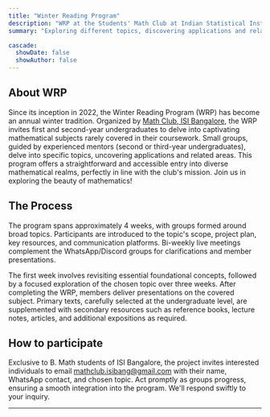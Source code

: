 ```yaml
---
title: "Winter Reading Program"
description: "WRP at the Students' Math Club at Indian Statistical Institute, Bangalore."
summary: "Exploring different topics, discovering applications and related areas during the winter break."

cascade:
  showDate: false
  showAuthor: false
---
```


## About WRP

Since its inception in 2022, the Winter Reading Program (WRP) has become an annual winter tradition. Organized by [Math Club, ISI Bangalore](/), the WRP invites first and second-year undergraduates to delve into captivating mathematical subjects rarely covered in their coursework. Small groups, guided by experienced mentors (second or third-year undergraduates), delve into specific topics, uncovering applications and related areas. This program offers a straightforward and accessible entry into diverse mathematical realms, perfectly in line with the club's mission. Join us in exploring the beauty of mathematics!

## The Process

The program spans approximately 4 weeks, with groups formed around broad topics. Participants are introduced to the topic's scope, project plan, key resources, and communication platforms. Bi-weekly live meetings complement the WhatsApp/Discord groups for clarifications and member presentations.

The first week involves revisiting essential foundational concepts, followed by a focused exploration of the chosen topic over three weeks. After completing the WRP, members deliver presentations on the covered subject. Primary texts, carefully selected at the undergraduate level, are supplemented with secondary resources such as reference books, lecture notes, articles, and additional expositions as required.

## How to participate

Exclusive to B. Math students of ISI Bangalore, the project invites interested individuals to email <mathclub.isibang@gmail.com> with their name, WhatsApp contact, and chosen topic. Act promptly as groups progress, ensuring a smooth integration into the program. We'll respond swiftly to your inquiry.

---
